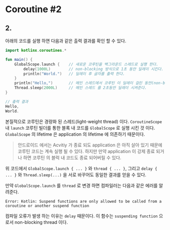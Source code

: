 # Coroutine #2

## 2. 

아래의 코드를 실행 하면 다음과 같은 출력 결과를 확인 할 수 있다. 

```kotlin
import kotlinx.coroutines.*

fun main() {
    GlobalScope.launch {    // 새로운 코루틴을 백그라운드 스레드로 실행 한다. 
        delay(1000L)        // non-blocking 방식으로 1초 동안 딜레이 시킨다. 
        println("World.")   // 딜레이 후 글자를 출력 한다. 
    }
    println("Hello,")       // 메인 스레드에서 코루틴 이 딜레이 걸린 동안(non-blocking) 출력 된다
    Thread.sleep(2000L)     // 메인 스레드 를 2초동안 딜레이 시켜준다. 
}

// 출력 결과 
Hello,
World.
```

본질적으로 코루틴은 경량화 된 스레드(light-weight thread) 이다. `CoroutineScope` 내 `launch` 코루틴 빌더를 통한 블록 내 코드를 `GlobalScope` 로 실행 시킨 것 이다. `GlobalScope` 의 lifetime 은 application 의 lifetime 에 의존하기 때문이다. 

> 안드로이드 에서는 Acvitiy 가 종료 되도 application 은 아직 살아 있기 때문에 코루틴 코드는 계속 실행 될 수 있다. 하지만 만약 application 이 강제 종료 되거나 하면 코루틴 의 블럭 내 코드도 종료 되어버릴 수 있다. 

위 코드에서 `GlobalScope.launch { ... }` 와 `thread { ... }`, 그리고 `delay { ... }` 와 `Thread.sleep(...)` 을 서로 바꾸어도 동일한 결과를 얻을 수 있다. 

만약 `GlobalScope.launch` 를 `thread` 로 변경 하면 컴파일러는 다음과 같은 에러를 알려준다. 

```
Error: Kotlin: Suspend functions are only allowed to be called from a coroutine or another suspend function
```

컴파일 오류가 발생 하는 이유는 `delay` 때문이다. 이 함수는 `suspending function` 으로서 non-blocking thread 이다. 

